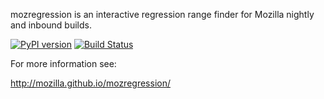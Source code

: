 mozregression is an interactive regression range finder for Mozilla nightly and inbound builds.

[![PyPI version](https://badge.fury.io/py/mozregression.svg)](http://badge.fury.io/py/mozregression)
[![Build Status](https://travis-ci.org/mozilla/mozregression.svg?branch=master)](https://travis-ci.org/mozilla/mozregression)

For more information see:

http://mozilla.github.io/mozregression/
